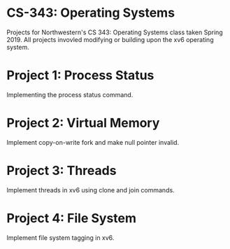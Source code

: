 # CS-343: Operating Systems

Projects for Northwestern's CS 343: Operating Systems class taken Spring 2019. All projects invovled modifying or building upon the xv6 operating system.

# Project 1: Process Status
Implementing the process status command.

# Project 2: Virtual Memory
Implement copy-on-write fork and make null pointer invalid.

# Project 3: Threads
Implement threads in xv6 using clone and join commands.

# Project 4: File System
Implement file system tagging in xv6.
